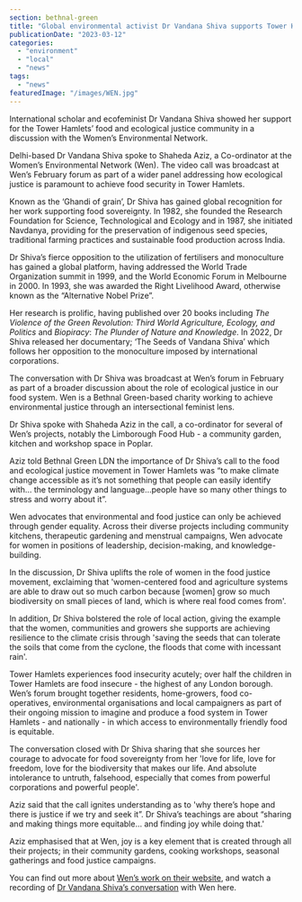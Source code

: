 ```yaml
---
section: bethnal-green
title: "Global environmental activist Dr Vandana Shiva supports Tower Hamlets’ Women’s Environment Network food justice forum"
publicationDate: "2023-03-12"
categories: 
  - "environment"
  - "local"
  - "news"
tags: 
  - "news"
featuredImage: "/images/WEN.jpg"
---
```


International scholar and ecofeminist Dr Vandana Shiva showed her support for the Tower Hamlets’ food and ecological justice community in a discussion with the Women’s Environmental Network.

Delhi-based Dr Vandana Shiva spoke to Shaheda Aziz, a Co-ordinator at the Women’s Environmental Network (Wen). The video call was broadcast at Wen’s February forum as part of a wider panel addressing how ecological justice is paramount to achieve food security in Tower Hamlets.

Known as the ‘Ghandi of grain’, Dr Shiva has gained global recognition for her work supporting food sovereignty. In 1982, she founded the Research Foundation for Science, Technological and Ecology and in 1987, she initiated Navdanya, providing for the preservation of indigenous seed species, traditional farming practices and sustainable food production across India. 

Dr Shiva’s fierce opposition to the utilization of fertilisers and monoculture has gained a global platform, having addressed the World Trade Organization summit in 1999, and the World Economic Forum in Melbourne in 2000. In 1993, she was awarded the Right Livelihood Award, otherwise known as the “Alternative Nobel Prize”.

Her research is prolific, having published over 20 books including _The Violence of the Green Revolution: Third World Agriculture, Ecology, and Politics_ and _Biopiracy_: _The Plunder of Nature and Knowledge_. In 2022, Dr Shiva released her documentary; ‘The Seeds of Vandana Shiva’ which follows her opposition to the monoculture imposed by international corporations.

The conversation with Dr Shiva was broadcast at Wen’s forum in February as part of a broader discussion about the role of ecological justice in our food system. Wen is a Bethnal Green-based charity working to achieve environmental justice through an intersectional feminist lens. 

Dr Shiva spoke with Shaheda Aziz in the call, a co-ordinator for several of Wen’s projects, notably the Limborough Food Hub - a community garden, kitchen and workshop space in Poplar.

Aziz told Bethnal Green LDN the importance of Dr Shiva’s call to the food and ecological justice movement in Tower Hamlets was “to make climate change accessible as it’s not something that people can easily identify with… the terminology and language…people have so many other things to stress and worry about it”.

Wen advocates that environmental and food justice can only be achieved through gender equality. Across their diverse projects including community kitchens, therapeutic gardening and menstrual campaigns, Wen advocate for women in positions of leadership, decision-making, and knowledge-building. 

In the discussion, Dr Shiva uplifts the role of women in the food justice movement, exclaiming that 'women-centered food and agriculture systems are able to draw out so much carbon because \[women\] grow so much biodiversity on small pieces of land, which is where real food comes from'.

In addition, Dr Shiva bolstered the role of local action, giving the example that the women, communities and growers she supports are achieving resilience to the climate crisis through 'saving the seeds that can tolerate the soils that come from the cyclone, the floods that come with incessant rain'. 

Tower Hamlets experiences food insecurity acutely; over half the children in Tower Hamlets are food insecure - the highest of any London borough. Wen’s forum brought together residents, home-growers, food co-operatives, environmental organisations and local campaigners as part of their ongoing mission to imagine and produce a food system in Tower Hamlets - and nationally - in which access to environmentally friendly food is equitable. 

The conversation closed with Dr Shiva sharing that she sources her courage to advocate for food sovereignty from her 'love for life, love for freedom, love for the biodiversity that makes our life. And absolute intolerance to untruth, falsehood, especially that comes from powerful corporations and powerful people'.

Aziz said that the call ignites understanding as to 'why there’s hope and there is justice if we try and seek it”. Dr Shiva’s teachings are about “sharing and making things more equitable… and finding joy while doing that.' 

Aziz emphasised that at Wen, joy is a key element that is created through all their projects; in their community gardens, cooking workshops, seasonal gatherings and food justice campaigns.

You can find out more about [Wen’s work on their website](https://www.wen.org.uk/), and watch a recording of [Dr Vandana Shiva’s conversation](https://www.youtube.com/watch?v=CDJlzdpOhkI&feature=youtu.be) with Wen here.
